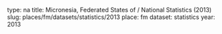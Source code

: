 type: na
title: Micronesia, Federated States of / National Statistics (2013)
slug: places/fm/datasets/statistics/2013
place: fm
dataset: statistics
year: 2013
